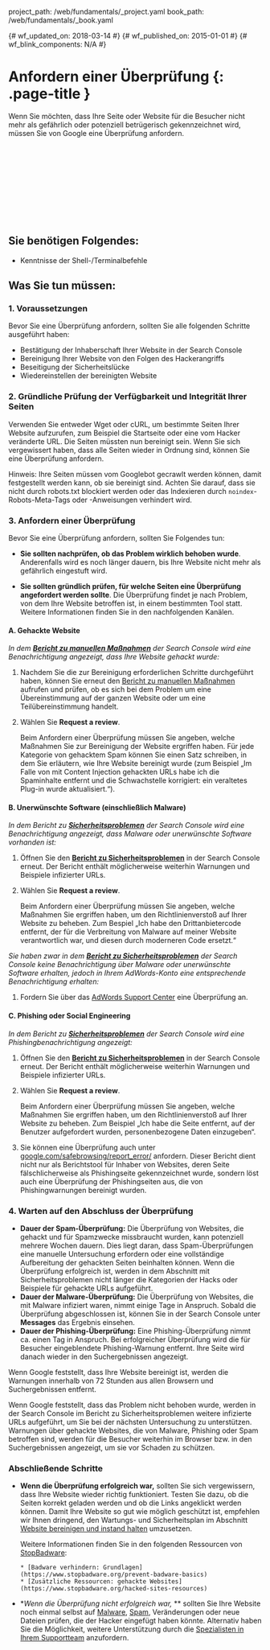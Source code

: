 project_path: /web/fundamentals/_project.yaml
book_path: /web/fundamentals/_book.yaml

{# wf_updated_on: 2018-03-14 #}
{# wf_published_on: 2015-01-01 #}
{# wf_blink_components: N/A #}

# Anfordern einer Überprüfung {: .page-title }

Wenn Sie möchten, dass Ihre Seite oder Website für die Besucher nicht mehr
als gefährlich oder potenziell betrügerisch gekennzeichnet wird, müssen Sie von Google eine Überprüfung anfordern.

<div class="video-wrapper">
  <iframe class="devsite-embedded-youtube-video" data-video-id="lc3UjnDcMxo"
          data-autohide="1" data-showinfo="0" frameborder="0" allowfullscreen>
  </iframe>
</div>

## Sie benötigen Folgendes:

*   Kenntnisse der Shell-/Terminalbefehle

## Was Sie tun müssen:

### 1. Voraussetzungen

Bevor Sie eine Überprüfung anfordern, sollten Sie alle folgenden Schritte ausgeführt haben:

* Bestätigung der Inhaberschaft Ihrer Website in der Search Console
* Bereinigung Ihrer Website von den Folgen des Hackerangriffs
* Beseitigung der Sicherheitslücke
* Wiedereinstellen der bereinigten Website

### 2. Gründliche Prüfung der Verfügbarkeit und Integrität Ihrer Seiten

Verwenden Sie entweder Wget oder cURL, um bestimmte Seiten Ihrer Website aufzurufen, zum Beispiel die
Startseite oder eine vom Hacker veränderte URL. Die Seiten müssten nun bereinigt sein. Wenn Sie sich vergewissert haben,
dass alle Seiten wieder in Ordnung sind,
können Sie eine Überprüfung anfordern.

Hinweis: Ihre Seiten müssen vom Googlebot gecrawlt werden können, damit festgestellt werden kann, ob
sie bereinigt sind. Achten Sie darauf, dass sie nicht durch robots.txt blockiert werden oder das
Indexieren durch `noindex`-Robots-Meta-Tags oder -Anweisungen verhindert wird.

### 3. Anfordern einer Überprüfung

Bevor Sie eine Überprüfung anfordern, sollten Sie Folgendes tun:

* **Sie sollten nachprüfen, ob das Problem wirklich behoben wurde**.
Anderenfalls wird es noch länger dauern,
bis Ihre Website nicht mehr als gefährlich eingestuft wird.

* **Sie sollten gründlich prüfen, für welche Seiten eine Überprüfung angefordert werden sollte**. Die Überprüfung findet
je nach Problem, von dem Ihre Website betroffen ist, in einem bestimmten Tool statt.
Weitere Informationen finden Sie in den nachfolgenden Kanälen.


#### A. Gehackte Website

*In dem
[**Bericht zu manuellen Maßnahmen**](https://www.google.com/webmasters/tools/manual-action)
der Search Console wird eine Benachrichtigung angezeigt, dass Ihre Website gehackt wurde:*

1. Nachdem Sie die zur Bereinigung erforderlichen Schritte durchgeführt haben,
  können Sie erneut den [Bericht zu manuellen Maßnahmen](https://www.google.com/webmasters/tools/manual-action)
  aufrufen und prüfen, ob es sich bei dem Problem um eine Übereinstimmung auf der ganzen Website oder um eine Teilübereinstimmung
  handelt.
2. Wählen Sie **Request a review**.

    Beim Anfordern einer Überprüfung müssen Sie angeben, welche Maßnahmen Sie
 zur Bereinigung der Website ergriffen haben. Für jede Kategorie von gehacktem Spam können Sie einen
   Satz schreiben, in dem Sie erläutern, wie Ihre Website bereinigt wurde (zum Beispiel „Im Falle von mit Content
    Injection gehackten URLs habe ich die Spaminhalte entfernt und die
    Schwachstelle korrigiert: ein veraltetes Plug-in wurde aktualisiert.“).


#### B. Unerwünschte Software (einschließlich Malware)

*In dem Bericht zu
[**Sicherheitsproblemen**](https://www.google.com/webmasters/tools/security-issues)
der Search Console wird eine Benachrichtigung angezeigt, dass Malware oder unerwünschte Software vorhanden ist:*

1. Öffnen Sie den
  [**Bericht zu Sicherheitsproblemen**](https://www.google.com/webmasters/tools/security-issues)
  in der Search Console erneut. Der Bericht enthält möglicherweise weiterhin Warnungen und Beispiele
  infizierter URLs.
2. Wählen Sie **Request a review**.

    Beim Anfordern einer Überprüfung müssen Sie angeben, welche Maßnahmen Sie
    ergriffen haben, um den Richtlinienverstoß auf Ihrer Website zu beheben. Zum Bespiel
    „Ich habe den Drittanbietercode entfernt, der für die Verbreitung von Malware auf meiner
    Website verantwortlich war, und diesen durch moderneren Code ersetzt.“


*Sie haben zwar in dem
[**Bericht zu Sicherheitsproblemen**](https://www.google.com/webmasters/tools/security-issues)
der Search Console keine Benachrichtigung über Malware oder unerwünschte Software erhalten, jedoch in Ihrem AdWords-Konto eine entsprechende Benachrichtigung erhalten:*

1. Fordern Sie über das
  [AdWords Support Center](https://support.google.com/adwords/contact/site_policy) eine Überprüfung an.


#### C. Phishing oder Social Engineering

*In dem Bericht zu
[**Sicherheitsproblemen**](https://www.google.com/webmasters/tools/security-issues)
der Search Console wird eine Phishingbenachrichtigung angezeigt:*

1. Öffnen Sie den
  [**Bericht zu Sicherheitsproblemen**](https://www.google.com/webmasters/tools/security-issues)
  in der Search Console erneut. Der Bericht enthält möglicherweise weiterhin Warnungen und Beispiele
  infizierter URLs.
2. Wählen Sie **Request a review**.

    Beim Anfordern einer Überprüfung müssen Sie angeben, welche Maßnahmen Sie
    ergriffen haben, um den Richtlinienverstoß auf Ihrer Website zu beheben. Zum Beispiel
    „Ich habe die Seite entfernt, auf der Benutzer aufgefordert wurden, personenbezogene Daten einzugeben“.

3. Sie können eine Überprüfung auch unter
  [google.com/safebrowsing/report_error/](https://www.google.com/safebrowsing/report_error/) anfordern.
  Dieser Bericht dient nicht nur als Berichtstool für Inhaber von Websites, deren Seite
  fälschlicherweise als Phishingseite gekennzeichnet wurde, sondern löst auch eine Überprüfung
  der Phishingseiten aus, die von Phishingwarnungen bereinigt wurden.

### 4. Warten auf den Abschluss der Überprüfung

* **Dauer der Spam-Überprüfung:** Die Überprüfung von Websites, die gehackt und für
 Spamzwecke missbraucht wurden, kann potenziell mehrere Wochen dauern. Dies liegt daran, dass
  Spam-Überprüfungen eine manuelle Untersuchung erfordern oder eine vollständige Aufbereitung der
  gehackten Seiten beinhalten können. Wenn die Überprüfung erfolgreich ist, werden in dem Abschnitt mit Sicherheitsproblemen nicht
  länger die Kategorien der Hacks oder Beispiele für gehackte URLs aufgeführt.
* **Dauer der Malware-Überprüfung:** Die Überprüfung von Websites, die mit
  Malware infiziert waren, nimmt einige Tage in Anspruch. Sobald die Überprüfung abgeschlossen ist, können Sie
  in der Search Console unter **Messages** das Ergebnis einsehen.
* **Dauer der Phishing-Überprüfung:** Eine Phishing-Überprüfung nimmt ca. einen Tag
  in Anspruch. Bei erfolgreicher Überprüfung wird die für Besucher eingeblendete Phishing-Warnung
  entfernt. Ihre Seite wird danach wieder in den Suchergebnissen angezeigt.

Wenn Google feststellt, dass Ihre Website bereinigt ist, werden die Warnungen innerhalb von 72 Stunden aus allen Browsern
und Suchergebnissen entfernt.

Wenn Google feststellt, dass das Problem nicht behoben wurde, werden in der Search Console im
Bericht zu Sicherheitsproblemen weitere infizierte
URLs aufgeführt, um Sie bei der nächsten Untersuchung zu unterstützen. Warnungen über gehackte Websites, die von Malware, Phishing oder Spam
betroffen sind, werden für die Besucher weiterhin im Browser bzw. in den Suchergebnissen
angezeigt, um sie vor Schaden zu schützen.

### Abschließende Schritte

* **Wenn die Überprüfung erfolgreich war,** sollten Sie sich vergewissern, dass Ihre Website wieder richtig funktioniert.
  Testen Sie dazu, ob die Seiten korrekt geladen werden und ob die Links angeklickt werden können. Damit Ihre Website so gut wie möglich geschützt ist,
  empfehlen wir Ihnen dringend, den Wartungs- und Sicherheitsplan
  im Abschnitt [Website bereinigen und instand halten](clean_site) umzusetzen.

    Weitere Informationen finden Sie in den folgenden Ressourcen von
    [StopBadware](https://www.stopbadware.org):

      * [Badware verhindern: Grundlagen](https://www.stopbadware.org/prevent-badware-basics)
      * [Zusätzliche Ressourcen: gehackte Websites](https://www.stopbadware.org/hacked-sites-resources)

* **Wenn die Überprüfung nicht erfolgreich war,* ** sollten Sie Ihre Website noch einmal selbst auf
  [Malware](hacked_with_malware), [Spam](hacked_with_spam),
  Veränderungen oder neue Dateien prüfen, die der Hacker eingefügt haben könnte. Alternativ haben Sie
  die Möglichkeit, weitere Unterstützung durch die
  [Spezialisten in Ihrem Supportteam](support_team) anzufordern.
